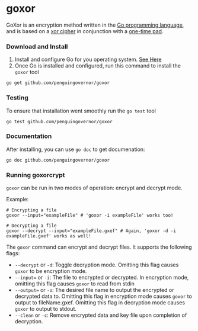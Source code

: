 # goxor 
GoXor is an encryption method written in the [Go programming language](https://golang.org/), and is based on a [xor cipher](https://en.wikipedia.org/wiki/XOR_cipher) in conjunction with a [one-time pad](https://en.wikipedia.org/wiki/One-time_pad). 

### Download and Install 
1. Install and configure Go for you operating system. [See Here](https://golang.org/doc/install)
2. Once Go is installed and configured, run this command to install the `goxor` tool 

```shell
go get github.com/penguingovernor/goxor
``` 
### Testing 
To ensure that installation went smoothly run the `go test` tool 
```shell
go test github.com/penguingovernor/goxor
```
### Documentation 
After installing, you can use `go doc` to get documenation:
```shell
go doc github.com/penguingovernor/goxor
```

### Running goxorcrypt 
`goxor` can be run in two modes of operation: encrypt and decrypt mode.

Example:
```shell
# Encrypting a file 
goxor --input="exampleFile" # 'goxor -i exampleFile' works too!

# Decrypting a file 
goxor --decrypt --input="exampleFile.gxef" # Again, 'goxor -d -i exampleFile.gxef' works as well!
```

The `goxor` command can encrypt and decrypt files. It supports the following flags:

* `--decrypt` or `-d`: Toggle decryption mode. Omitting this flag causes `goxor` to be encryption mode.
* `--input=` or `-i`: The file to encrypted or decrypted. In encryption mode, omitting this flag causes `goxor` to read from stdin
* `--output=` or `-o`: The desired file name to output the encrypted or decrypted data to. Omitting this flag in encryption mode causes `goxor` to output to fileName.gxef. Omitting this flag in decryption mode causes `goxor` to output to stdout.
* `--clean` or `-c`: Remove encrypted data and key file upon completion of decryption.